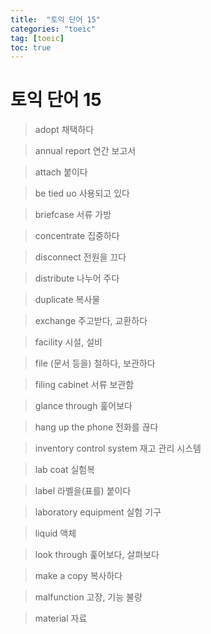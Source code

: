 ```yaml
---
title:  "토익 단어 15"
categories: "toeic"
tag: [toeic]
toc: true
---
```


# 토익 단어 15

> adopt
> 채택하다

> annual report
> 연간 보고서

> attach
> 붙이다

> be tied uo
> 사용되고 있다

> briefcase
> 서류 가방

> concentrate
> 집중하다

> disconnect
> 전원을 끄다

> distribute
> 나누어 주다

> duplicate
> 복사물

> exchange
> 주고받다, 교환하다

> facility
> 시설, 설비

> file
> (문서 등을) 철하다, 보관하다

> filing cabinet
> 서류 보관함

> glance through
> 훑어보다

> hang up the phone
> 전화를 끊다

> inventory control system
> 재고 관리 시스템

> lab coat
> 실험복

> label
> 라벨을(표를) 붙이다

> laboratory equipment
> 실험 기구

> liquid
> 액체

> look through
> 훑어보다, 살펴보다

> make a copy
> 복사하다

> malfunction
> 고장, 기능 불량

> material
> 자료













































